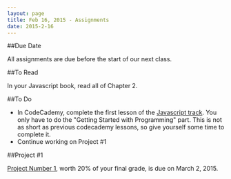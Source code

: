```yaml
---
layout: page
title: Feb 16, 2015 - Assignments
date: 2015-2-16
---
```


##Due Date

All assignments are due before the start of our next class.

##To Read

In your Javascript book, read all of Chapter 2.

##To Do

- In CodeCademy, complete the first lesson of the [Javascript track](http://www.codecademy.com/en/tracks/javascript).  You only have to do the "Getting Started with Programming" part.  This is not as short as previous codecademy lessons, so give yourself some time to complete it.
- Continue working on Project #1

##Project #1

[Project Number 1](2015-02-11-project1.html), worth 20% of your final grade, is due on March 2, 2015.